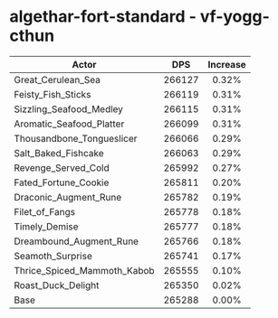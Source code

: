# algethar-fort-standard - vf-yogg-cthun
| Actor | DPS | Increase |
|---|:---:|:---:|
|Great_Cerulean_Sea|266127|0.32%|
|Feisty_Fish_Sticks|266119|0.31%|
|Sizzling_Seafood_Medley|266115|0.31%|
|Aromatic_Seafood_Platter|266099|0.31%|
|Thousandbone_Tongueslicer|266066|0.29%|
|Salt_Baked_Fishcake|266063|0.29%|
|Revenge_Served_Cold|265992|0.27%|
|Fated_Fortune_Cookie|265811|0.20%|
|Draconic_Augment_Rune|265782|0.19%|
|Filet_of_Fangs|265778|0.18%|
|Timely_Demise|265777|0.18%|
|Dreambound_Augment_Rune|265766|0.18%|
|Seamoth_Surprise|265741|0.17%|
|Thrice_Spiced_Mammoth_Kabob|265555|0.10%|
|Roast_Duck_Delight|265350|0.02%|
|Base|265288|0.00%|
